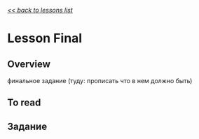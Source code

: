 [*<< back to lessons list*](../readme.md)

# Lesson Final
## Overview
финальное задание (туду: прописать что в нем должно быть)
## To read

## Задание
